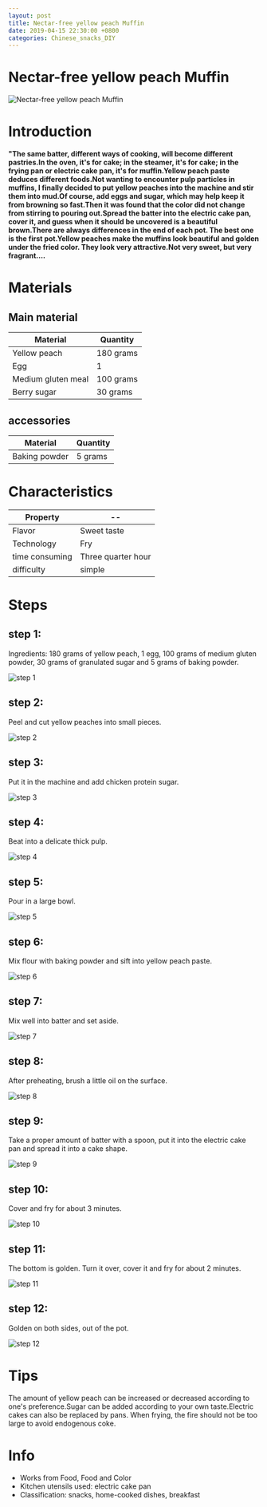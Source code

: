 ```yaml
---
layout: post
title: Nectar-free yellow peach Muffin
date: 2019-04-15 22:30:00 +0800
categories: Chinese_snacks_DIY
---
```


# Nectar-free yellow peach Muffin

![Nectar-free yellow peach Muffin]({{site.baseurl}}/img/413438/413438.jpg)

# Introduction

**"The same batter, different ways of cooking, will become different pastries.In the oven, it's for cake; in the steamer, it's for cake; in the frying pan or electric cake pan, it's for muffin.Yellow peach paste deduces different foods.Not wanting to encounter pulp particles in muffins, I finally decided to put yellow peaches into the machine and stir them into mud.Of course, add eggs and sugar, which may help keep it from browning so fast.Then it was found that the color did not change from stirring to pouring out.Spread the batter into the electric cake pan, cover it, and guess when it should be uncovered is a beautiful brown.There are always differences in the end of each pot. The best one is the first pot.Yellow peaches make the muffins look beautiful and golden under the fried color. They look very attractive.Not very sweet, but very fragrant....**

# Materials


## Main material

Material|Quantity
--|--
Yellow peach|180 grams
Egg|1
Medium gluten meal|100 grams
Berry sugar|30 grams

## accessories

Material|Quantity
--|--
Baking powder|5 grams

# Characteristics

Property|--
--|--
Flavor|Sweet taste
Technology|Fry
time consuming|Three quarter hour
difficulty|simple

# Steps

## step 1:

Ingredients: 180 grams of yellow peach, 1 egg, 100 grams of medium gluten powder, 30 grams of granulated sugar and 5 grams of baking powder.

![step 1]({{site.baseurl}}/img/413438/1.jpg)

## step 2:

Peel and cut yellow peaches into small pieces.

![step 2]({{site.baseurl}}/img/413438/2.jpg)

## step 3:

Put it in the machine and add chicken protein sugar.

![step 3]({{site.baseurl}}/img/413438/3.jpg)

## step 4:

Beat into a delicate thick pulp.

![step 4]({{site.baseurl}}/img/413438/4.jpg)

## step 5:

Pour in a large bowl.

![step 5]({{site.baseurl}}/img/413438/5.jpg)

## step 6:

Mix flour with baking powder and sift into yellow peach paste.

![step 6]({{site.baseurl}}/img/413438/6.jpg)

## step 7:

Mix well into batter and set aside.

![step 7]({{site.baseurl}}/img/413438/7.jpg)

## step 8:

After preheating, brush a little oil on the surface.

![step 8]({{site.baseurl}}/img/413438/8.jpg)

## step 9:

Take a proper amount of batter with a spoon, put it into the electric cake pan and spread it into a cake shape.

![step 9]({{site.baseurl}}/img/413438/9.jpg)

## step 10:

Cover and fry for about 3 minutes.

![step 10]({{site.baseurl}}/img/413438/10.jpg)

## step 11:

The bottom is golden. Turn it over, cover it and fry for about 2 minutes.

![step 11]({{site.baseurl}}/img/413438/11.jpg)

## step 12:

Golden on both sides, out of the pot.

![step 12]({{site.baseurl}}/img/413438/12.jpg)

# Tips

The amount of yellow peach can be increased or decreased according to one's preference.Sugar can be added according to your own taste.Electric cakes can also be replaced by pans. When frying, the fire should not be too large to avoid endogenous coke.

# Info

- Works from Food, Food and Color
- Kitchen utensils used: electric cake pan
- Classification: snacks, home-cooked dishes, breakfast